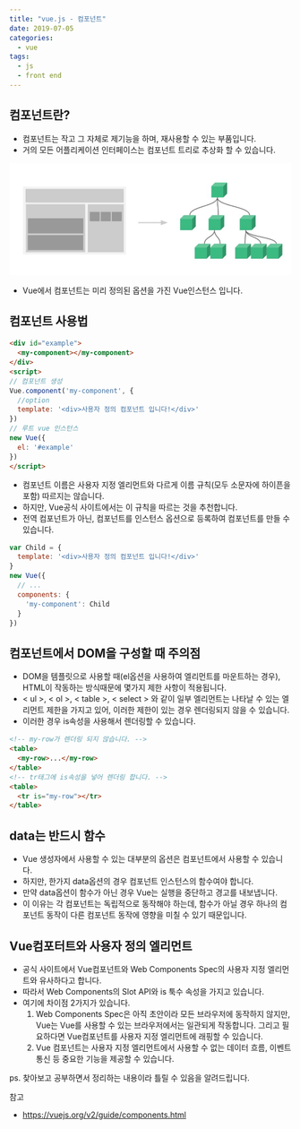 ```yaml
---
title: "vue.js - 컴포넌트"
date: 2019-07-05
categories:
  - vue
tags:
  - js
  - front end
---
```


## 컴포넌트란?

- 컴포넌트는 작고 그 자체로 제기능을 하며, 재사용할 수 있는 부품입니다.
- 거의 모든 어플리케이션 인터페이스는 컴포넌트 트리로 추상화 할 수 있습니다.

![compent expression](/images/vue_component.JPG)

- Vue에서 컴포넌트는 미리 정의된 옵션을 가진 Vue인스턴스 입니다.

## 컴포넌트 사용법

```html
<div id="example">
  <my-component></my-component>
</div>
<script>
// 컴포넌트 생성
Vue.component('my-component', {
  //option
  template: '<div>사용자 정의 컴포넌트 입니다!</div>'
})
// 루트 vue 인스턴스
new Vue({
  el: '#example'
})
</script>
```

- 컴포넌트 이름은 사용자 지정 엘리먼트와 다르게 이름 규칙(모두 소문자에 하이픈을 포함) 따르지는 않습니다.
- 하지만, Vue공식 사이트에서는 이 규칙을 따르는 것을 추천합니다.
- 전역 컴포넌트가 아닌, 컴포넌트를 인스턴스 옵션으로 등록하여 컴포넌트를 만들 수 있습니다.

```javascript
var Child = {
  template: '<div>사용자 정의 컴포넌트 입니다!</div>'
}
new Vue({
  // ...
  components: {
    'my-component': Child
  }
})
```

## 컴포넌트에서 DOM을 구성할 때 주의점

- DOM을 템플릿으로 사용할 때(el옵션을 사용하여 엘리먼트를 마운트하는 경우), HTML이 작동하는 방식때문에 몇가지 제한 사항이 적용됩니다.
- < ul >, < ol >, < table >, < select > 와 같이 일부 엘리먼트는 나타날 수 있는 엘리먼트 제한을 가지고 있어, 이러한 제한이 있는 경우 렌더링되지 않을 수 있습니다.
- 이러한 경우 is속성을 사용해서 렌더링할 수 있습니다.

```html
<!-- my-row가 렌더링 되지 않습니다. -->
<table>
  <my-row>...</my-row>
</table>
<!-- tr태그에 is속성을 넣어 렌더링 합니다. -->
<table>
  <tr is="my-row"></tr>
</table>
```

## data는 반드시 함수

- Vue 생성자에서 사용할 수 있는 대부분의 옵션은 컴포넌트에서 사용할 수 있습니다.
- 하지만, 한가지 data옵션의 경우 컴포넌트 인스턴스의 함수여야 합니다.
- 만약 data옵션이 함수가 아닌 경우 Vue는 실행을 중단하고 경고를 내보냅니다.
- 이 이유는 각 컴포넌트는 독립적으로 동작해야 하는데, 함수가 아닐 경우 하나의 컴포넌트 동작이 다른 컴포넌트 동작에 영향을 미칠 수 있기 때문입니다.

## Vue컴포터트와 사용자 정의 엘리먼트

- 공식 사이트에서 Vue컴포넌트와 Web Components Spec의 사용자 지정 엘리먼트와 유사하다고 합니다.
- 따라서 Web Components의 Slot API와 is 툭수 속성을 가지고 있습니다.
- 여기에 차이점 2가지가 있습니다.
  1. Web Components Spec은 아직 초안이라 모든 브라우저에 동작하지 않지만, Vue는 Vue를 사용할 수 있는 브라우저에서는 일관되게 작동합니다. 그리고 필요하다면 Vue컴포넌트를 사용자 지정 엘리먼트에 래핑할 수 있습니다.
  2. Vue 컴포넌트는 사용자 지정 엘리먼트에서 사용할 수 없는 데이터 흐름, 이벤트 통신 등 중요한 기능을 제공할 수 있습니다.

ps. 찾아보고 공부하면서 정리하는 내용이라 틀릴 수 있음을 알려드립니다.

참고

- <https://vuejs.org/v2/guide/components.html>
